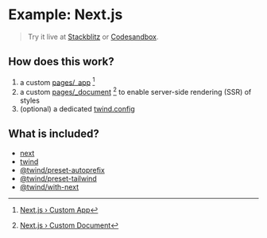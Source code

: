 # Example: Next.js

> Try it live at [Stackblitz](https://stackblitz.com/fork/github/tw-in-js/twind/tree/main/examples/with-next) or [Codesandbox](https://githubbox.com/tw-in-js/twind/tree/main/examples/with-next).

## How does this work?

1. a custom [pages/\_app](./pages/_app.js) [^1]
2. a custom [pages/\_document](./pages/_document.js) [^2] to enable server-side rendering (SSR) of styles
3. (optional) a dedicated [twind.config](./twind.config.js)

## What is included?

- [next](https://www.npmjs.com/package/next)
- [twind](https://github.com/tw-in-js/twind/tree/main/packages/twind)
- [@twind/preset-autoprefix](https://github.com/tw-in-js/twind/tree/main/packages/preset-autoprefix)
- [@twind/preset-tailwind](https://github.com/tw-in-js/twind/tree/main/packages/preset-tailwind)
- [@twind/with-next](https://github.com/tw-in-js/twind/tree/main/packages/with-next)

[^1]: [Next.js › Custom App](https://nextjs.org/docs/advanced-features/custom-app)
[^2]: [Next.js › Custom Document](https://nextjs.org/docs/advanced-features/custom-document)
